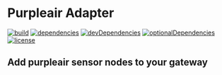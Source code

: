 # Purpleair Adapter

[![build](https://github.com/tim-hellhake/purpleair-adapter/workflows/Build/badge.svg)](https://github.com/tim-hellhake/purpleair-adapter/actions?query=workflow:Build)
[![dependencies](https://david-dm.org/tim-hellhake/purpleair-adapter.svg)](https://david-dm.org/tim-hellhake/purpleair-adapter)
[![devDependencies](https://david-dm.org/tim-hellhake/purpleair-adapter/dev-status.svg)](https://david-dm.org/tim-hellhake/purpleair-adapter?type=dev)
[![optionalDependencies](https://david-dm.org/tim-hellhake/purpleair-adapter/optional-status.svg)](https://david-dm.org/tim-hellhake/purpleair-adapter?type=optional)
[![license](https://img.shields.io/badge/license-MPL--2.0-blue.svg)](LICENSE)

## Add purpleair sensor nodes to your gateway
